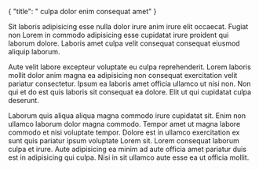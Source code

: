 {
  "title": " culpa dolor enim consequat amet"
}

Sit laboris adipisicing esse nulla dolor irure anim irure elit occaecat. Fugiat non Lorem in commodo adipisicing esse cupidatat irure proident qui laborum dolore. Laboris amet culpa velit consequat consequat eiusmod aliquip laborum.

Aute velit labore excepteur voluptate eu culpa reprehenderit. Lorem laboris mollit dolor anim magna ea adipisicing non consequat exercitation velit pariatur consectetur. Ipsum ea laboris amet officia ullamco ut nisi non. Non qui et do est quis laboris sit consequat ea dolore. Elit ut qui cupidatat culpa deserunt.

Laborum quis aliqua aliqua magna commodo irure cupidatat sit. Enim non ullamco laborum dolor magna commodo. Tempor amet ut magna labore commodo et nisi voluptate tempor. Dolore est in ullamco exercitation ex sunt quis pariatur ipsum voluptate Lorem sit. Lorem consequat laborum culpa et irure. Aute adipisicing ea minim ad aute officia amet pariatur duis est in adipisicing qui culpa. Nisi in sit ullamco aute esse ea ut officia mollit.
